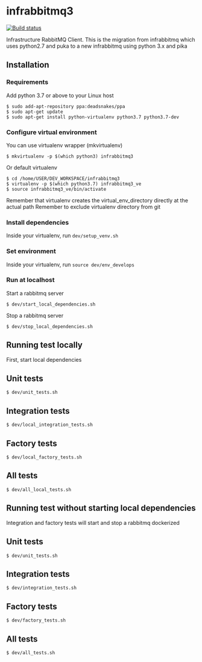 # infrabbitmq3

[![Build status](https://secure.travis-ci.org/aleasoluciones/infrabbitmq3.svg?branch=master)](https://secure.travis-ci.org/aleasoluciones/infrabbitmq3)

Infrastructure RabbitMQ Client.
This is the migration from infrabbitmq which uses python2.7 and puka to a new infrabbitmq using python 3.x and pika

## Installation

### Requirements

Add python 3.7 or above to your Linux host
```
$ sudo add-apt-repository ppa:deadsnakes/ppa
$ sudo apt-get update
$ sudo apt-get install python-virtualenv python3.7 python3.7-dev
```

### Configure virtual environment
You can use virtualenv wrapper (mkvirtualenv)
```
$ mkvirtualenv -p $(which python3) infrabbitmq3
```
Or default virtualenv
```
$ cd /home/USER/DEV_WORKSPACE/infrabbitmq3
$ virtualenv -p $(which python3.7) infrabbitmq3_ve
$ source infrabbitmq3_ve/bin/activate
```

Remember that virtualenv creates the virtual_env_directory directly at the actual path
Remember to exclude virtualenv directory from git

### Install dependencies
Inside your virtualenv, run `dev/setup_venv.sh`

### Set environment
Inside your virtualenv, run `source dev/env_develops`

### Run at localhost
Start a rabbitmq server
```
$ dev/start_local_dependencies.sh
```

Stop a rabbitmq server
```
$ dev/stop_local_dependencies.sh
```

## Running test locally
First, start local dependencies

## Unit tests
```
$ dev/unit_tests.sh
```

## Integration tests
```
$ dev/local_integration_tests.sh
```

## Factory tests
```
$ dev/local_factory_tests.sh
```

## All tests
```
$ dev/all_local_tests.sh
```

## Running test without starting local dependencies
Integration and factory tests will start and stop a rabbitmq dockerized

## Unit tests
```
$ dev/unit_tests.sh
```

## Integration tests
```
$ dev/integration_tests.sh
```

## Factory tests
```
$ dev/factory_tests.sh
```

## All tests
```
$ dev/all_tests.sh
```
